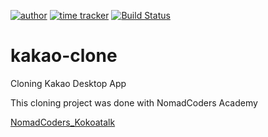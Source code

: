 [![author](https://img.shields.io/badge/author-Rhange-34495e.svg?style=flat-square)](https://rhange.tistory.com)
[![time tracker](https://wakatime.com/badge/github/Rhange/kakao-clone.svg)](https://wakatime.com/badge/github/Rhange/kakao-clone)
[![Build Status](https://travis-ci.com/Rhange/kakao-clone.svg?branch=master)](https://travis-ci.com/Rhange/kakao-clone)


# kakao-clone

Cloning Kakao Desktop App

This cloning project was done with NomadCoders Academy

[NomadCoders_Kokoatalk](https://academy.nomadcoders.co/p/kakaoclone_total)
